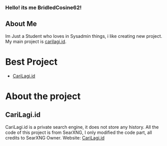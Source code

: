 ### Hello! its me BridledCosine62!

## About Me
Im Just a Student who loves in Sysadmin things, i like creating new project. My main project is [carilagi.id](https://carilagi.id).

# Best Project
- [CariLagi.id](https://carilagi.id)

# About the project

## CariLagi.id

CariLagi.id is a private search engine, it does not store any history. All the code of this project is from SearXNG, I only modified the code part, all credits to SearXNG Owner.
Website: [CariLagi.id](https://carilagi.id)
